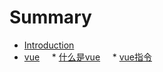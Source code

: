 # Summary

* [Introduction](README.md)
* [vue](./vue/index.md)
    * [什么是vue](./vue/1-vue.md)
    * [vue指令](./vue/2-vue.md)
